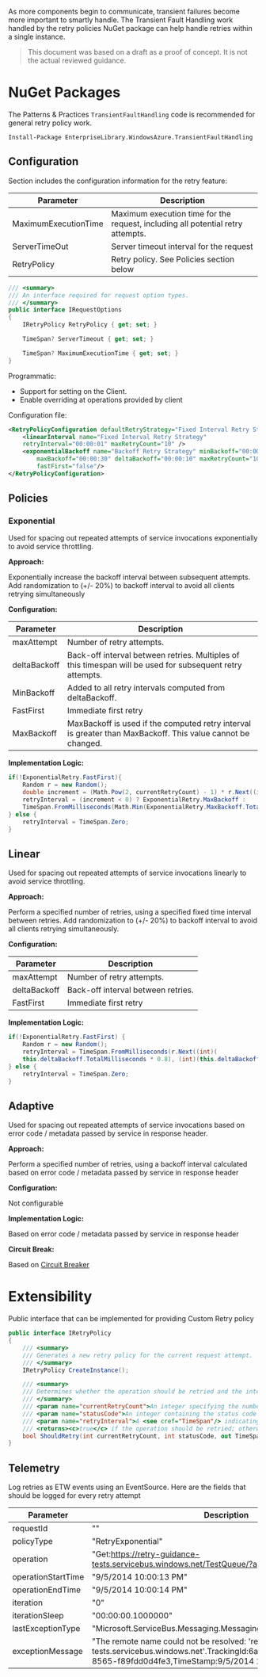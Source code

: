 <properties
   pageTitle="NuGet Packages | Microsoft Azure"
   description="Guidance on NuGet Packages for general retry policy work."
   services="service-name"
   documentationCenter="dev-center-name"
   authors="dragon119"
   manager="masimms"
   editor=""
   tags=""/>

<tags
   ms.service="required"
   ms.devlang="may be required"
   ms.topic="article"
   ms.tgt_pltfrm="may be required"
   ms.workload="required"
   ms.date="04/09/2015"
   ms.author="masashin"/>

<p class="lead">As more components begin to communicate, transient failures become
more important to smartly handle. The Transient Fault Handling work handled by the
retry policies NuGet package can help handle retries within a single instance.</p>

> This document was based on a draft as a proof of concept. It is not the actual
  reviewed guidance.

# NuGet Packages

The Patterns & Practices `TransientFaultHandling` code is recommended for general retry policy work.

```
Install-Package EnterpriseLibrary.WindowsAzure.TransientFaultHandling
```

## Configuration

Section includes the configuration information for the retry feature:

Parameter            | Description
-------------------- | ----------------------
MaximumExecutionTime | Maximum execution time for the request, including all potential retry attempts.
ServerTimeOut        | Server timeout interval for the request
RetryPolicy          | Retry policy. See Policies section below

```csharp
/// <summary>
/// An interface required for request option types.
/// </summary>
public interface IRequestOptions
{
    IRetryPolicy RetryPolicy { get; set; }

    TimeSpan? ServerTimeout { get; set; }

    TimeSpan? MaximumExecutionTime { get; set; }
}
```

Programmatic:

- Support for setting on the Client.
- Enable overriding at operations provided by client

Configuration file:

```xml
<RetryPolicyConfiguration defaultRetryStrategy="Fixed Interval Retry Strategy">
    <linearInterval name="Fixed Interval Retry Strategy"
	retryInterval="00:00:01" maxRetryCount="10" />
    <exponentialBackoff name="Backoff Retry Strategy" minBackoff="00:00:01"
        maxBackoff="00:00:30" deltaBackoff="00:00:10" maxRetryCount="10"
        fastFirst="false"/>
</RetryPolicyConfiguration>
```

## Policies

### Exponential

Used for spacing out repeated attempts of service invocations exponentially to avoid service throttling.

__Approach:__

Exponentially increase the backoff interval between subsequent attempts. Add randomization to (+/- 20%) to backoff interval to avoid all clients retrying simultaneously

__Configuration:__

Parameter            | Description
-------------------- | -------------------------------------------------------
maxAttempt           | Number of retry attempts.
deltaBackoff         | Back-off interval between retries. Multiples of this timespan will be used for subsequent retry attempts.
MinBackoff           | Added to all retry intervals computed from deltaBackoff.
FastFirst            | Immediate first retry
MaxBackoff           | MaxBackoff is used if the computed retry interval is greater than MaxBackoff. This value cannot be changed.

__Implementation Logic:__

```csharp
if(!ExponentialRetry.FastFirst){
    Random r = new Random();
    double increment = (Math.Pow(2, currentRetryCount) - 1) * r.Next((int)(this.deltaBackoff.TotalMilliseconds * 0.8), (int)(this.deltaBackoff.TotalMilliseconds * 1.2));
    retryInterval = (increment < 0) ? ExponentialRetry.MaxBackoff :
    TimeSpan.FromMilliseconds(Math.Min(ExponentialRetry.MaxBackoff.TotalMilliseconds, ExponentialRetry.MinBackoff.TotalMilliseconds + increment));
} else {
    retryInterval = TimeSpan.Zero;
}
```

## Linear

Used for spacing out repeated attempts of service invocations linearly to avoid service throttling.

__Approach:__

Perform a specified number of retries, using a specified fixed time interval between retries. Add randomization to (+/- 20%) to backoff interval to avoid all clients retrying simultaneously.

__Configuration:__

Parameter            | Description
-------------------- | -------------------------------------------------------
maxAttempt | Number of retry attempts.
deltaBackoff | Back-off interval between retries.
FastFirst | Immediate first retry

__Implementation Logic:__

```csharp
if(!ExponentialRetry.FastFirst) {
    Random r = new Random();
    retryInterval = TimeSpan.FromMilliseconds(r.Next((int)(
    this.deltaBackoff.TotalMilliseconds * 0.8), (int)(this.deltaBackoff.TotalMilliseconds * 1.2)));
} else {
    retryInterval = TimeSpan.Zero;
}
```

## Adaptive

Used for spacing out repeated attempts of service invocations based on error code / metadata passed by service in response header.

__Approach:__

Perform a specified number of retries, using a backoff interval calculated based on error code / metadata passed by service in response header


__Configuration:__

Not configurable

__Implementation Logic:__

Based on error code / metadata passed by service in response header

__Circuit Break:__

Based on [Circuit Breaker](http://msdn.microsoft.com/library/dn589784.aspx)

# Extensibility

Public interface that can be implemented for providing Custom Retry policy

```csharp
public interface IRetryPolicy
{
    /// <summary>
    /// Generates a new retry policy for the current request attempt.
    /// </summary>
    IRetryPolicy CreateInstance();

    /// <summary>
    /// Determines whether the operation should be retried and the interval until the next retry.
    /// </summary>
    /// <param name="currentRetryCount">An integer specifying the number of retries for the given operation. A value of zero signifies this is the first error encountered.</param>
    /// <param name="statusCode">An integer containing the status code for the last operation.</param>
    /// <param name="retryInterval">A <see cref="TimeSpan"/> indicating the interval to wait until the next retry.</param>
    /// <returns><c>true</c> if the operation should be retried; otherwise, <c>false</c>.</returns>
    bool ShouldRetry(int currentRetryCount, int statusCode, out TimeSpan retryInterval);
}
```

## Telemetry

Log retries as ETW events using an EventSource. Here are the fields that should be logged for every retry attempt

Parameter            | Description
-------------------- | -------------------------------------------------------
requestId | ""
policyType | "RetryExponential"
operation | "Get:https://retry-guidance-tests.servicebus.windows.net/TestQueue/?api-version=2014-05"
operationStartTime | "9/5/2014 10:00:13 PM"
operationEndTime | "9/5/2014 10:00:14 PM"
iteration | "0"
iterationSleep | "00:00:00.1000000"
lastExceptionType | "Microsoft.ServiceBus.Messaging.MessagingCommunicationException"
exceptionMessage | "The remote name could not be resolved: 'retry-guidance-tests.servicebus.windows.net'.TrackingId:6a26f99c-dc6d-422e-8565-f89fdd0d4fe3,TimeStamp:9/5/2014 10:00:13 PM"
